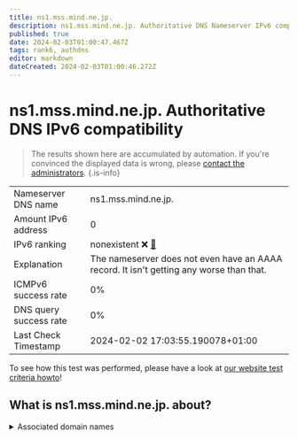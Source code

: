 ```yaml
---
title: ns1.mss.mind.ne.jp.
description: ns1.mss.mind.ne.jp. Authoritative DNS Nameserver IPv6 compatibility
published: true
date: 2024-02-03T01:00:47.467Z
tags: rank6, authdns
editor: markdown
dateCreated: 2024-02-03T01:00:46.272Z
---
```


# ns1.mss.mind.ne.jp. Authoritative DNS IPv6 compatibility

> The results shown here are accumulated by automation. If you're convinced the displayed data is wrong, please [contact the administrators](/howto/chat). 
{.is-info}




|   |   |
| - | - |
| Nameserver DNS name | ns1.mss.mind.ne.jp.
| Amount IPv6 address | 0
| IPv6 ranking | nonexistent :x: [🔗](/howto/ranking) |
| Explanation | The nameserver does not even have an AAAA record. It isn't getting any worse than that. |
| ICMPv6 success rate | 0%|
| DNS query success rate | 0% |
| Last Check Timestamp | 2024-02-02 17:03:55.190078+01:00 |

To see how this test was performed, please have a look at [our website test criteria howto](/howto/testcriteria/authdns)!


## What is ns1.mss.mind.ne.jp. about?






<details>
<summary>Associated domain names</summary>

www.mufg.jp

</details>
